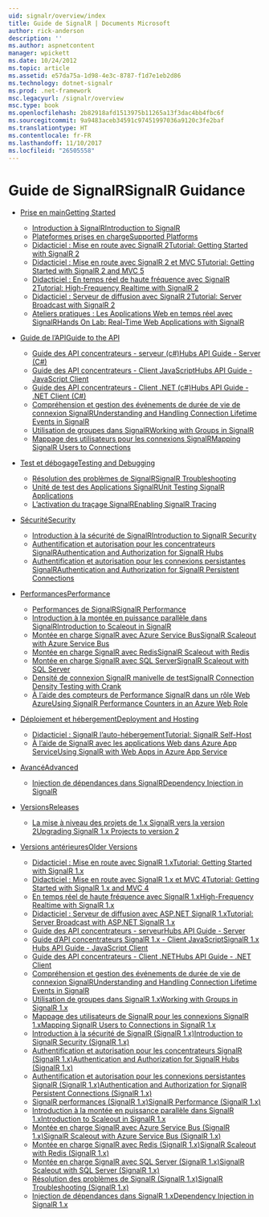 ```yaml
---
uid: signalr/overview/index
title: Guide de SignalR | Documents Microsoft
author: rick-anderson
description: ''
ms.author: aspnetcontent
manager: wpickett
ms.date: 10/24/2012
ms.topic: article
ms.assetid: e57da75a-1d98-4e3c-8787-f1d7e1eb2d86
ms.technology: dotnet-signalr
ms.prod: .net-framework
msc.legacyurl: /signalr/overview
msc.type: book
ms.openlocfilehash: 2b82918afd1513975b11265a13f3dac4bb4fbc6f
ms.sourcegitcommit: 9a9483aceb34591c97451997036a9120c3fe2baf
ms.translationtype: HT
ms.contentlocale: fr-FR
ms.lasthandoff: 11/10/2017
ms.locfileid: "26505558"
---
```

<a name="signalr-guidance"></a><span data-ttu-id="8b72b-102">Guide de SignalR</span><span class="sxs-lookup"><span data-stu-id="8b72b-102">SignalR Guidance</span></span>
====================
- [<span data-ttu-id="8b72b-103">Prise en main</span><span class="sxs-lookup"><span data-stu-id="8b72b-103">Getting Started</span></span>](getting-started/index.md)

    - [<span data-ttu-id="8b72b-104">Introduction à SignalR</span><span class="sxs-lookup"><span data-stu-id="8b72b-104">Introduction to SignalR</span></span>](getting-started/introduction-to-signalr.md)
    - [<span data-ttu-id="8b72b-105">Plateformes prises en charge</span><span class="sxs-lookup"><span data-stu-id="8b72b-105">Supported Platforms</span></span>](getting-started/supported-platforms.md)
    - [<span data-ttu-id="8b72b-106">Didacticiel : Mise en route avec SignalR 2</span><span class="sxs-lookup"><span data-stu-id="8b72b-106">Tutorial: Getting Started with SignalR 2</span></span>](getting-started/tutorial-getting-started-with-signalr.md)
    - [<span data-ttu-id="8b72b-107">Didacticiel : Mise en route avec SignalR 2 et MVC 5</span><span class="sxs-lookup"><span data-stu-id="8b72b-107">Tutorial: Getting Started with SignalR 2 and MVC 5</span></span>](getting-started/tutorial-getting-started-with-signalr-and-mvc.md)
    - [<span data-ttu-id="8b72b-108">Didacticiel : En temps réel de haute fréquence avec SignalR 2</span><span class="sxs-lookup"><span data-stu-id="8b72b-108">Tutorial: High-Frequency Realtime with SignalR 2</span></span>](getting-started/tutorial-high-frequency-realtime-with-signalr.md)
    - [<span data-ttu-id="8b72b-109">Didacticiel : Serveur de diffusion avec SignalR 2</span><span class="sxs-lookup"><span data-stu-id="8b72b-109">Tutorial: Server Broadcast with SignalR 2</span></span>](getting-started/tutorial-server-broadcast-with-signalr.md)
    - [<span data-ttu-id="8b72b-110">Ateliers pratiques : Les Applications Web en temps réel avec SignalR</span><span class="sxs-lookup"><span data-stu-id="8b72b-110">Hands On Lab: Real-Time Web Applications with SignalR</span></span>](getting-started/real-time-web-applications-with-signalr.md)
- [<span data-ttu-id="8b72b-111">Guide de l’API</span><span class="sxs-lookup"><span data-stu-id="8b72b-111">Guide to the API</span></span>](guide-to-the-api/index.md)

    - [<span data-ttu-id="8b72b-112">Guide des API concentrateurs - serveur (c#)</span><span class="sxs-lookup"><span data-stu-id="8b72b-112">Hubs API Guide - Server (C#)</span></span>](guide-to-the-api/hubs-api-guide-server.md)
    - [<span data-ttu-id="8b72b-113">Guide des API concentrateurs - Client JavaScript</span><span class="sxs-lookup"><span data-stu-id="8b72b-113">Hubs API Guide - JavaScript Client</span></span>](guide-to-the-api/hubs-api-guide-javascript-client.md)
    - [<span data-ttu-id="8b72b-114">Guide des API concentrateurs - Client .NET (c#)</span><span class="sxs-lookup"><span data-stu-id="8b72b-114">Hubs API Guide - .NET Client (C#)</span></span>](guide-to-the-api/hubs-api-guide-net-client.md)
    - [<span data-ttu-id="8b72b-115">Compréhension et gestion des événements de durée de vie de connexion SignalR</span><span class="sxs-lookup"><span data-stu-id="8b72b-115">Understanding and Handling Connection Lifetime Events in SignalR</span></span>](guide-to-the-api/handling-connection-lifetime-events.md)
    - [<span data-ttu-id="8b72b-116">Utilisation de groupes dans SignalR</span><span class="sxs-lookup"><span data-stu-id="8b72b-116">Working with Groups in SignalR</span></span>](guide-to-the-api/working-with-groups.md)
    - [<span data-ttu-id="8b72b-117">Mappage des utilisateurs pour les connexions SignalR</span><span class="sxs-lookup"><span data-stu-id="8b72b-117">Mapping SignalR Users to Connections</span></span>](guide-to-the-api/mapping-users-to-connections.md)
- [<span data-ttu-id="8b72b-118">Test et débogage</span><span class="sxs-lookup"><span data-stu-id="8b72b-118">Testing and Debugging</span></span>](testing-and-debugging/index.md)

    - [<span data-ttu-id="8b72b-119">Résolution des problèmes de SignalR</span><span class="sxs-lookup"><span data-stu-id="8b72b-119">SignalR Troubleshooting</span></span>](testing-and-debugging/troubleshooting.md)
    - [<span data-ttu-id="8b72b-120">Unité de test des Applications SignalR</span><span class="sxs-lookup"><span data-stu-id="8b72b-120">Unit Testing SignalR Applications</span></span>](testing-and-debugging/unit-testing-signalr-applications.md)
    - [<span data-ttu-id="8b72b-121">L’activation du traçage SignalR</span><span class="sxs-lookup"><span data-stu-id="8b72b-121">Enabling SignalR Tracing</span></span>](testing-and-debugging/enabling-signalr-tracing.md)
- [<span data-ttu-id="8b72b-122">Sécurité</span><span class="sxs-lookup"><span data-stu-id="8b72b-122">Security</span></span>](security/index.md)

    - [<span data-ttu-id="8b72b-123">Introduction à la sécurité de SignalR</span><span class="sxs-lookup"><span data-stu-id="8b72b-123">Introduction to SignalR Security</span></span>](security/introduction-to-security.md)
    - [<span data-ttu-id="8b72b-124">Authentification et autorisation pour les concentrateurs SignalR</span><span class="sxs-lookup"><span data-stu-id="8b72b-124">Authentication and Authorization for SignalR Hubs</span></span>](security/hub-authorization.md)
    - [<span data-ttu-id="8b72b-125">Authentification et autorisation pour les connexions persistantes SignalR</span><span class="sxs-lookup"><span data-stu-id="8b72b-125">Authentication and Authorization for SignalR Persistent Connections</span></span>](security/persistent-connection-authorization.md)
- [<span data-ttu-id="8b72b-126">Performances</span><span class="sxs-lookup"><span data-stu-id="8b72b-126">Performance</span></span>](performance/index.md)

    - [<span data-ttu-id="8b72b-127">Performances de SignalR</span><span class="sxs-lookup"><span data-stu-id="8b72b-127">SignalR Performance</span></span>](performance/signalr-performance.md)
    - [<span data-ttu-id="8b72b-128">Introduction à la montée en puissance parallèle dans SignalR</span><span class="sxs-lookup"><span data-stu-id="8b72b-128">Introduction to Scaleout in SignalR</span></span>](performance/scaleout-in-signalr.md)
    - [<span data-ttu-id="8b72b-129">Montée en charge SignalR avec Azure Service Bus</span><span class="sxs-lookup"><span data-stu-id="8b72b-129">SignalR Scaleout with Azure Service Bus</span></span>](performance/scaleout-with-windows-azure-service-bus.md)
    - [<span data-ttu-id="8b72b-130">Montée en charge SignalR avec Redis</span><span class="sxs-lookup"><span data-stu-id="8b72b-130">SignalR Scaleout with Redis</span></span>](performance/scaleout-with-redis.md)
    - [<span data-ttu-id="8b72b-131">Montée en charge SignalR avec SQL Server</span><span class="sxs-lookup"><span data-stu-id="8b72b-131">SignalR Scaleout with SQL Server</span></span>](performance/scaleout-with-sql-server.md)
    - [<span data-ttu-id="8b72b-132">Densité de connexion SignalR manivelle de test</span><span class="sxs-lookup"><span data-stu-id="8b72b-132">SignalR Connection Density Testing with Crank</span></span>](performance/signalr-connection-density-testing-with-crank.md)
    - [<span data-ttu-id="8b72b-133">À l’aide des compteurs de Performance SignalR dans un rôle Web Azure</span><span class="sxs-lookup"><span data-stu-id="8b72b-133">Using SignalR Performance Counters in an Azure Web Role</span></span>](performance/using-signalr-performance-counters-in-an-azure-web-role.md)
- [<span data-ttu-id="8b72b-134">Déploiement et hébergement</span><span class="sxs-lookup"><span data-stu-id="8b72b-134">Deployment and Hosting</span></span>](deployment/index.md)

    - [<span data-ttu-id="8b72b-135">Didacticiel : SignalR l’auto-hébergement</span><span class="sxs-lookup"><span data-stu-id="8b72b-135">Tutorial: SignalR Self-Host</span></span>](deployment/tutorial-signalr-self-host.md)
    - [<span data-ttu-id="8b72b-136">À l’aide de SignalR avec les applications Web dans Azure App Service</span><span class="sxs-lookup"><span data-stu-id="8b72b-136">Using SignalR with Web Apps in Azure App Service</span></span>](deployment/using-signalr-with-azure-web-sites.md)
- [<span data-ttu-id="8b72b-137">Avancé</span><span class="sxs-lookup"><span data-stu-id="8b72b-137">Advanced</span></span>](advanced/index.md)

    - [<span data-ttu-id="8b72b-138">Injection de dépendances dans SignalR</span><span class="sxs-lookup"><span data-stu-id="8b72b-138">Dependency Injection in SignalR</span></span>](advanced/dependency-injection.md)
- [<span data-ttu-id="8b72b-139">Versions</span><span class="sxs-lookup"><span data-stu-id="8b72b-139">Releases</span></span>](releases/index.md)

    - [<span data-ttu-id="8b72b-140">La mise à niveau des projets de 1.x SignalR vers la version 2</span><span class="sxs-lookup"><span data-stu-id="8b72b-140">Upgrading SignalR 1.x Projects to version 2</span></span>](releases/upgrading-signalr-1x-projects-to-20.md)
- [<span data-ttu-id="8b72b-141">Versions antérieures</span><span class="sxs-lookup"><span data-stu-id="8b72b-141">Older Versions</span></span>](older-versions/index.md)

    - [<span data-ttu-id="8b72b-142">Didacticiel : Mise en route avec SignalR 1.x</span><span class="sxs-lookup"><span data-stu-id="8b72b-142">Tutorial: Getting Started with SignalR 1.x</span></span>](older-versions/tutorial-getting-started-with-signalr.md)
    - [<span data-ttu-id="8b72b-143">Didacticiel : Mise en route avec SignalR 1.x et MVC 4</span><span class="sxs-lookup"><span data-stu-id="8b72b-143">Tutorial: Getting Started with SignalR 1.x and MVC 4</span></span>](older-versions/tutorial-getting-started-with-signalr-and-mvc-4.md)
    - [<span data-ttu-id="8b72b-144">En temps réel de haute fréquence avec SignalR 1.x</span><span class="sxs-lookup"><span data-stu-id="8b72b-144">High-Frequency Realtime with SignalR 1.x</span></span>](older-versions/tutorial-high-frequency-realtime-with-signalr.md)
    - [<span data-ttu-id="8b72b-145">Didacticiel : Serveur de diffusion avec ASP.NET SignalR 1.x</span><span class="sxs-lookup"><span data-stu-id="8b72b-145">Tutorial: Server Broadcast with ASP.NET SignalR 1.x</span></span>](older-versions/tutorial-server-broadcast-with-aspnet-signalr.md)
    - [<span data-ttu-id="8b72b-146">Guide des API concentrateurs - serveur</span><span class="sxs-lookup"><span data-stu-id="8b72b-146">Hubs API Guide - Server</span></span>](older-versions/signalr-1x-hubs-api-guide-server.md)
    - [<span data-ttu-id="8b72b-147">Guide d’API concentrateurs SignalR 1.x - Client JavaScript</span><span class="sxs-lookup"><span data-stu-id="8b72b-147">SignalR 1.x Hubs API Guide - JavaScript Client</span></span>](older-versions/signalr-1x-hubs-api-guide-javascript-client.md)
    - [<span data-ttu-id="8b72b-148">Guide des API concentrateurs - Client .NET</span><span class="sxs-lookup"><span data-stu-id="8b72b-148">Hubs API Guide - .NET Client</span></span>](older-versions/signalr-1x-hubs-api-guide-net-client.md)
    - [<span data-ttu-id="8b72b-149">Compréhension et gestion des événements de durée de vie de connexion SignalR</span><span class="sxs-lookup"><span data-stu-id="8b72b-149">Understanding and Handling Connection Lifetime Events in SignalR</span></span>](older-versions/handling-connection-lifetime-events.md)
    - [<span data-ttu-id="8b72b-150">Utilisation de groupes dans SignalR 1.x</span><span class="sxs-lookup"><span data-stu-id="8b72b-150">Working with Groups in SignalR 1.x</span></span>](older-versions/working-with-groups.md)
    - [<span data-ttu-id="8b72b-151">Mappage des utilisateurs de SignalR pour les connexions SignalR 1.x</span><span class="sxs-lookup"><span data-stu-id="8b72b-151">Mapping SignalR Users to Connections in SignalR 1.x</span></span>](older-versions/mapping-users-to-connections.md)
    - [<span data-ttu-id="8b72b-152">Introduction à la sécurité de SignalR (SignalR 1.x)</span><span class="sxs-lookup"><span data-stu-id="8b72b-152">Introduction to SignalR Security (SignalR 1.x)</span></span>](older-versions/introduction-to-security.md)
    - [<span data-ttu-id="8b72b-153">Authentification et autorisation pour les concentrateurs SignalR (SignalR 1.x)</span><span class="sxs-lookup"><span data-stu-id="8b72b-153">Authentication and Authorization for SignalR Hubs (SignalR 1.x)</span></span>](older-versions/hub-authorization.md)
    - [<span data-ttu-id="8b72b-154">Authentification et autorisation pour les connexions persistantes SignalR (SignalR 1.x)</span><span class="sxs-lookup"><span data-stu-id="8b72b-154">Authentication and Authorization for SignalR Persistent Connections (SignalR 1.x)</span></span>](older-versions/persistent-connection-authorization.md)
    - [<span data-ttu-id="8b72b-155">SignalR performances (SignalR 1.x)</span><span class="sxs-lookup"><span data-stu-id="8b72b-155">SignalR Performance (SignalR 1.x)</span></span>](older-versions/signalr-performance.md)
    - [<span data-ttu-id="8b72b-156">Introduction à la montée en puissance parallèle dans SignalR 1.x</span><span class="sxs-lookup"><span data-stu-id="8b72b-156">Introduction to Scaleout in SignalR 1.x</span></span>](older-versions/scaleout-in-signalr.md)
    - [<span data-ttu-id="8b72b-157">Montée en charge SignalR avec Azure Service Bus (SignalR 1.x)</span><span class="sxs-lookup"><span data-stu-id="8b72b-157">SignalR Scaleout with Azure Service Bus (SignalR 1.x)</span></span>](older-versions/scaleout-with-windows-azure-service-bus.md)
    - [<span data-ttu-id="8b72b-158">Montée en charge SignalR avec Redis (SignalR 1.x)</span><span class="sxs-lookup"><span data-stu-id="8b72b-158">SignalR Scaleout with Redis (SignalR 1.x)</span></span>](older-versions/scaleout-with-redis.md)
    - [<span data-ttu-id="8b72b-159">Montée en charge SignalR avec SQL Server (SignalR 1.x)</span><span class="sxs-lookup"><span data-stu-id="8b72b-159">SignalR Scaleout with SQL Server (SignalR 1.x)</span></span>](older-versions/scaleout-with-sql-server.md)
    - [<span data-ttu-id="8b72b-160">Résolution des problèmes de SignalR (SignalR 1.x)</span><span class="sxs-lookup"><span data-stu-id="8b72b-160">SignalR Troubleshooting (SignalR 1.x)</span></span>](older-versions/troubleshooting.md)
    - [<span data-ttu-id="8b72b-161">Injection de dépendances dans SignalR 1.x</span><span class="sxs-lookup"><span data-stu-id="8b72b-161">Dependency Injection in SignalR 1.x</span></span>](older-versions/dependency-injection.md)
